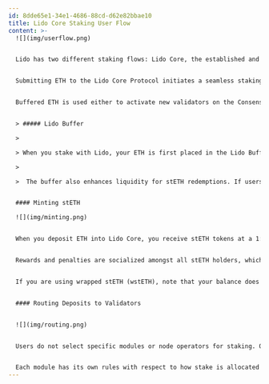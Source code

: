 ```yaml
---
id: 8dde65e1-34e1-4686-88cd-d62e82bbae10
title: Lido Core Staking User Flow
content: >-
  ![](img/userflow.png)


  Lido has two different staking flows: Lido Core, the established and widely recognized staking flow, and stVaults, a cutting-edge staking primitive that will be introduced in the upcoming [Lido V3](https://v3.lido.fi/).


  Submitting ETH to the Lido Core Protocol initiates a seamless staking process. Deposited ETH is gathered in the Lido Buffer, and in return, you immediately receive stETH tokens.


  Buffered ETH is used either to activate new validators on the Consensus Layer, depending on staking demand, or to fulfill stETH-to-ETH withdrawal requests, ensuring efficient liquidity management.


  > ##### Lido Buffer 

  >

  > When you stake with Lido, your ETH is first placed in the Lido Buffer, the ETH balance of the Lido stETH token contract. The buffer gathers deposits until there’s enough ETH to activate new validators in 32 ETH increments, and then deposits this ETH to the Beacon Chain, taking into account gas costs and staking efficiency. This process is secured and effected by the Deposit Security Module.

  >

  >  The buffer also enhances liquidity for stETH redemptions. If users want to exit their stETH positions, the buffer prioritizes fulfilling these requests, minimizing the need to exit validators and avoiding delays associated with validator withdrawal periods.


  #### Minting stETH

  ![](img/minting.png)


  When you deposit ETH into Lido Core, you receive stETH tokens at a 1:1 ratio. These tokens represent your share of the staked ETH, including rewards earned and penalties incurred. As an ERC-20 token, stETH is fully transferable and can be used across DeFi, maintaining liquidity while your tokens remain staked.


  Rewards and penalties are socialized amongst all stETH holders, which means that all stETH is fungible. From the moment stETH is minted, you start accruing rewards and are exposed to potential penalties. You can track your rewards by entering your wallet address [here](https://stake.lido.fi/rewards).


  If you are using wrapped stETH (wstETH), note that your balance does not change with each rebase. Instead, the value of wstETH increases over time to reflect accrued rewards.


  #### Routing Deposits to Validators


  ![](img/routing.png) 


  Users do not select specific modules or node operators for staking. Once the Lido Buffer accumulates enough ETH, the Staking Router automatically allocates it to validators. The router distributes ETH across the connected staking modules — Curated Registry Module, Community Staking Module (CSM), and Simple Distributed Validator Technology (SimpleDVT) — following the programmatic allocation rules defined within the Lido smart contracts.


  Each module has its own rules with respect to how stake is allocated to depositable validators. Deposited ETH is then locked in Ethereum’s staking deposit contract on the Execution Layer and credited to the corresponding validators on the Consensus Layer, enabling them to secure the network. For more information, check out the detailed explanations in the Node Operator Portal for each module: [Curated Module](https://operatorportal.lido.fi/modules/curated-module), [Simple DVT Module](https://operatorportal.lido.fi/modules/simple-dvt-module), [Community Staking Module](https://operatorportal.lido.fi/modules/community-staking-module).
---
```

